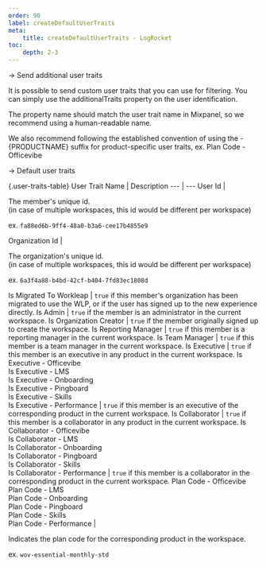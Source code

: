 ```yaml
---
order: 90
label: createDefaultUserTraits
meta:
    title: createDefaultUserTraits - LogRocket
toc:
    depth: 2-3
---
```



-> Send additional user traits

It is possible to send custom user traits that you can use for filtering. You can simply use the additionalTraits property on the user identification.

The property name should match the user trait name in Mixpanel, so we recommend using a human-readable name.

We also recommend following the established convention of using the - {PRODUCTNAME} suffix for product-specific user traits, ex. Plan Code - Officevibe


-> Default user traits

{.user-traits-table}
User Trait Name | Description
---  | ---
User Id | <p>The member's unique id.<br/>(in case of multiple workspaces, this id would be different per workspace)</p><p>ex. `fa88ed6b-9ff4-48a0-b3a6-cee17b4855e9`</p>
Organization Id | <p>The organization's unique id.<br />(in case of multiple workspaces, this id would be different per workspace)</p><p>ex. `6a3f4a88-b4bd-42cf-b404-7fd83ec1808d`</p>
Is Migrated To Workleap | `true` if this member's organization has been migrated to use the WLP, or if the user has signed up to the new experience directly.
Is Admin | `true` if the member is an administrator in the current workspace.
Is Organization Creator | `true` if the member originally signed up to create the workspace.
Is Reporting Manager | `true` if this member is a reporting manager in the current workspace.
Is Team Manager | `true` if this member is a team manager in the current workspace.
Is Executive | `true` if this member is an executive in any product  in the current workspace.
Is Executive - Officevibe<br/>Is Executive - LMS<br/>Is Executive - Onboarding<br/>Is Executive - Pingboard<br/>Is Executive - Skills<br/>Is Executive - Performance | `true` if this member is an executive of the corresponding product in the current workspace.
Is Collaborator | `true` if this member is a collaborator in any product in the current workspace.
Is Collaborator - Officevibe<br/>Is Collaborator - LMS<br />Is Collaborator - Onboarding<br/>Is Collaborator - Pingboard<br/>Is Collaborator - Skills<br/>Is Collaborator - Performance | `true` if this member is a collaborator in the corresponding product in the current workspace.
Plan Code - Officevibe<br/>Plan Code - LMS<br/>Plan Code - Onboarding<br/>Plan Code - Pingboard<br/>Plan Code - Skills<br/>Plan Code - Performance | <p>Indicates the plan code for the corresponding product in the workspace.</p><p>ex. `wov-essential-monthly-std`</p>

